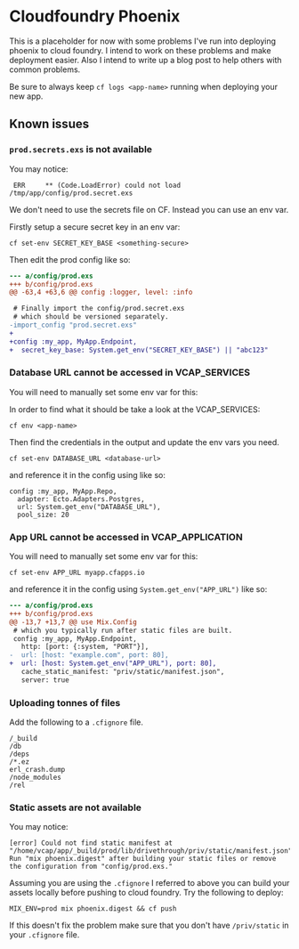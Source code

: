 # Cloudfoundry Phoenix
This is a placeholder for now with some problems I've run into deploying phoenix to cloud foundry. I intend to work on these problems and make deployment easier. Also I intend to write up a blog post to help others with common problems.

Be sure to always keep `cf logs <app-name>` running when deploying your new app.

## Known issues

### `prod.secrets.exs` is not available

You may notice:
```
 ERR     ** (Code.LoadError) could not load /tmp/app/config/prod.secret.exs
```
We don't need to use the secrets file on CF. Instead you can use an env var.

Firstly setup a secure secret key in an env var:

```
cf set-env SECRET_KEY_BASE <something-secure>
```

Then edit the prod config like so:

```diff
--- a/config/prod.exs
+++ b/config/prod.exs
@@ -63,4 +63,6 @@ config :logger, level: :info

 # Finally import the config/prod.secret.exs
 # which should be versioned separately.
-import_config "prod.secret.exs"
+
+config :my_app, MyApp.Endpoint,
+  secret_key_base: System.get_env("SECRET_KEY_BASE") || "abc123"
```


### Database URL cannot be accessed in VCAP_SERVICES
You will need to manually set some env var for this:

In order to find what it should be take a look at the VCAP_SERVICES:

```
cf env <app-name>
```

Then find the credentials in the output and update the env vars you need.

```
cf set-env DATABASE_URL <database-url>
```

and reference it in the config using like so:

```
config :my_app, MyApp.Repo,
  adapter: Ecto.Adapters.Postgres,
  url: System.get_env("DATABASE_URL"),
  pool_size: 20
```

### App URL cannot be accessed in VCAP_APPLICATION
You will need to manually set some env var for this:

```
cf set-env APP_URL myapp.cfapps.io
```

and reference it in the config using `System.get_env("APP_URL")` like so:

```diff
--- a/config/prod.exs
+++ b/config/prod.exs
@@ -13,7 +13,7 @@ use Mix.Config
 # which you typically run after static files are built.
 config :my_app, MyApp.Endpoint,
   http: [port: {:system, "PORT"}],
-  url: [host: "example.com", port: 80],
+  url: [host: System.get_env("APP_URL"), port: 80],
   cache_static_manifest: "priv/static/manifest.json",
   server: true
```

### Uploading tonnes of files
Add the following to a `.cfignore` file.

```
/_build
/db
/deps
/*.ez
erl_crash.dump
/node_modules
/rel
```

### Static assets are not available

You may notice:

```
[error] Could not find static manifest at "/home/vcap/app/_build/prod/lib/drivethrough/priv/static/manifest.json". Run "mix phoenix.digest" after building your static files or remove the configuration from "config/prod.exs."
```

Assuming you are using the `.cfignore` I referred to above you can build your assets locally before pushing to cloud foundry. Try the following to deploy:

```
MIX_ENV=prod mix phoenix.digest && cf push
```

If this doesn't fix the problem make sure that you don't have `/priv/static` in your `.cfignore` file.
